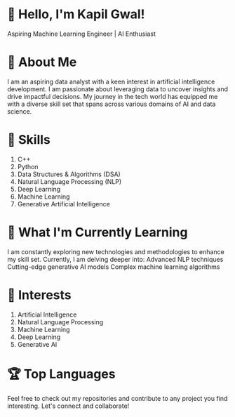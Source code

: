 
# 👋 Hello, I'm Kapil Gwal!
Aspiring Machine Learning Engineer | AI Enthusiast


# 🚀 About Me
I am an aspiring data analyst with a keen interest in artificial intelligence development.
I am passionate about leveraging data to uncover insights and drive impactful decisions. 
My journey in the tech world has equipped me with a diverse skill set that spans across various domains of AI and data science.

# 🔧 Skills
1) C++
2) Python
3) Data Structures & Algorithms (DSA)
4) Natural Language Processing (NLP)
5) Deep Learning
6) Machine Learning
7) Generative Artificial Intelligence


# 🌱 What I'm Currently Learning
I am constantly exploring new technologies and methodologies to enhance my skill set. Currently, I am delving deeper into:
Advanced NLP techniques
Cutting-edge generative AI models
Complex machine learning algorithms


# 🧠 Interests
1) Artificial Intelligence
2) Natural Language Processing
3) Machine Learning
4) Deep Learning
5) Generative AI
   

# 🏆 Top Languages
Feel free to check out my repositories and contribute to any project you find interesting. Let's connect and collaborate!





